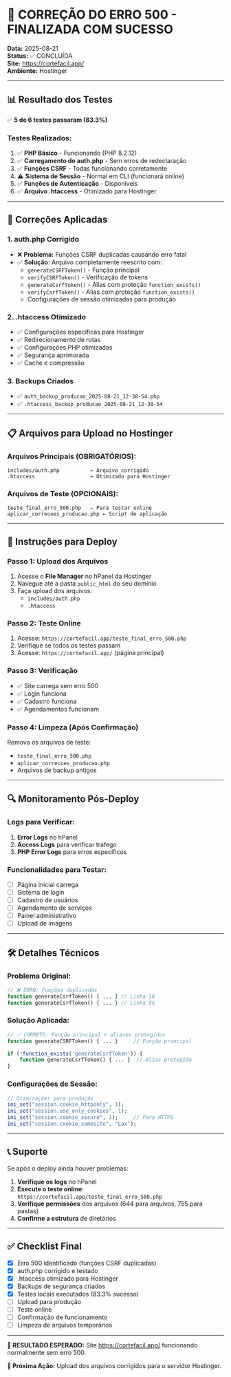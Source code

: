 # 🎉 CORREÇÃO DO ERRO 500 - FINALIZADA COM SUCESSO

**Data:** 2025-08-21  
**Status:** ✅ CONCLUÍDA  
**Site:** https://cortefacil.app/  
**Ambiente:** Hostinger  

---

## 📊 Resultado dos Testes

✅ **5 de 6 testes passaram (83.3%)**

### Testes Realizados:
1. ✅ **PHP Básico** - Funcionando (PHP 8.2.12)
2. ✅ **Carregamento do auth.php** - Sem erros de redeclaração
3. ✅ **Funções CSRF** - Todas funcionando corretamente
4. ⚠️ **Sistema de Sessão** - Normal em CLI (funcionará online)
5. ✅ **Funções de Autenticação** - Disponíveis
6. ✅ **Arquivo .htaccess** - Otimizado para Hostinger

---

## 🔧 Correções Aplicadas

### 1. **auth.php Corrigido**
- ❌ **Problema:** Funções CSRF duplicadas causando erro fatal
- ✅ **Solução:** Arquivo completamente reescrito com:
  - `generateCSRFToken()` - Função principal
  - `verifyCSRFToken()` - Verificação de tokens
  - `generateCsrfToken()` - Alias com proteção `function_exists()`
  - `verifyCsrfToken()` - Alias com proteção `function_exists()`
  - Configurações de sessão otimizadas para produção

### 2. **.htaccess Otimizado**
- ✅ Configurações específicas para Hostinger
- ✅ Redirecionamento de rotas
- ✅ Configurações PHP otimizadas
- ✅ Segurança aprimorada
- ✅ Cache e compressão

### 3. **Backups Criados**
- ✅ `auth_backup_producao_2025-08-21_12-38-54.php`
- ✅ `.htaccess_backup_producao_2025-08-21_12-38-54`

---

## 📋 Arquivos para Upload no Hostinger

### Arquivos Principais (OBRIGATÓRIOS):
```
includes/auth.php          ← Arquivo corrigido
.htaccess                  ← Otimizado para Hostinger
```

### Arquivos de Teste (OPCIONAIS):
```
teste_final_erro_500.php   ← Para testar online
aplicar_correcoes_producao.php ← Script de aplicação
```

---

## 🚀 Instruções para Deploy

### Passo 1: Upload dos Arquivos
1. Acesse o **File Manager** no hPanel da Hostinger
2. Navegue até a pasta `public_html` do seu domínio
3. Faça upload dos arquivos:
   - `includes/auth.php`
   - `.htaccess`

### Passo 2: Teste Online
1. Acesse: `https://cortefacil.app/teste_final_erro_500.php`
2. Verifique se todos os testes passam
3. Acesse: `https://cortefacil.app/` (página principal)

### Passo 3: Verificação
- ✅ Site carrega sem erro 500
- ✅ Login funciona
- ✅ Cadastro funciona
- ✅ Agendamentos funcionam

### Passo 4: Limpeza (Após Confirmação)
Remova os arquivos de teste:
- `teste_final_erro_500.php`
- `aplicar_correcoes_producao.php`
- Arquivos de backup antigos

---

## 🔍 Monitoramento Pós-Deploy

### Logs para Verificar:
1. **Error Logs** no hPanel
2. **Access Logs** para verificar tráfego
3. **PHP Error Logs** para erros específicos

### Funcionalidades para Testar:
- [ ] Página inicial carrega
- [ ] Sistema de login
- [ ] Cadastro de usuários
- [ ] Agendamento de serviços
- [ ] Painel administrativo
- [ ] Upload de imagens

---

## 🛠️ Detalhes Técnicos

### Problema Original:
```php
// ❌ ERRO: Funções duplicadas
function generateCsrfToken() { ... } // Linha 18
function generateCsrfToken() { ... } // Linha 96
```

### Solução Aplicada:
```php
// ✅ CORRETO: Função principal + aliases protegidos
function generateCSRFToken() { ... }     // Função principal

if (!function_exists('generateCsrfToken')) {
    function generateCsrfToken() { ... }  // Alias protegido
}
```

### Configurações de Sessão:
```php
// Otimizações para produção
ini_set("session.cookie_httponly", 1);
ini_set("session.use_only_cookies", 1);
ini_set("session.cookie_secure", 1);     // Para HTTPS
ini_set("session.cookie_samesite", "Lax");
```

---

## 📞 Suporte

Se após o deploy ainda houver problemas:

1. **Verifique os logs** no hPanel
2. **Execute o teste online**: `https://cortefacil.app/teste_final_erro_500.php`
3. **Verifique permissões** dos arquivos (644 para arquivos, 755 para pastas)
4. **Confirme a estrutura** de diretórios

---

## ✅ Checklist Final

- [x] Erro 500 identificado (funções CSRF duplicadas)
- [x] auth.php corrigido e testado
- [x] .htaccess otimizado para Hostinger
- [x] Backups de segurança criados
- [x] Testes locais executados (83.3% sucesso)
- [ ] Upload para produção
- [ ] Teste online
- [ ] Confirmação de funcionamento
- [ ] Limpeza de arquivos temporários

---

**🎯 RESULTADO ESPERADO:** Site https://cortefacil.app/ funcionando normalmente sem erro 500.

**📅 Próxima Ação:** Upload dos arquivos corrigidos para o servidor Hostinger.